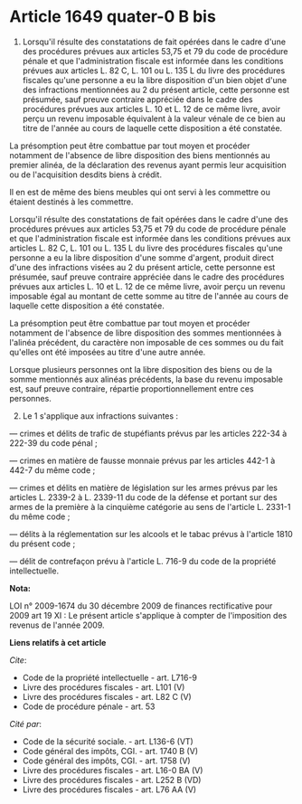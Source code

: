 # Article 1649 quater-0 B bis

1. Lorsqu'il résulte des constatations de fait opérées dans le cadre d'une des procédures prévues aux articles 53,75 et 79 du
code de procédure pénale et que l'administration fiscale est informée dans les conditions prévues aux articles L. 82 C, 
L. 101 ou L. 135 L du livre des procédures fiscales qu'une personne a eu la libre disposition d'un bien objet d'une des
infractions mentionnées au 2 du présent article, cette personne est présumée, sauf preuve contraire appréciée dans le cadre
des procédures prévues aux articles L. 10 et L. 12 de ce même livre, avoir perçu un revenu imposable équivalent à la valeur
vénale de ce bien au titre de l'année au cours de laquelle cette disposition a été constatée. 

La présomption peut être combattue par tout moyen et procéder notamment de l'absence de libre disposition des biens
mentionnés au premier alinéa, de la déclaration des revenus ayant permis leur acquisition ou de l'acquisition desdits biens à
crédit. 

Il en est de même des biens meubles qui ont servi à les commettre ou étaient destinés à les commettre. 

Lorsqu'il résulte des constatations de fait opérées dans le cadre d'une des procédures prévues aux articles 53,75 et 79 du
code de procédure pénale et que l'administration fiscale est informée dans les conditions prévues aux articles L. 82 C, L.
101 ou L. 135 L du livre des procédures fiscales qu'une personne a eu la libre disposition d'une somme d'argent, produit
direct d'une des infractions visées au 2 du présent article, cette personne est présumée, sauf preuve contraire appréciée
dans le cadre des procédures prévues aux articles L. 10 et L. 12 de ce même livre, avoir perçu un revenu imposable égal au
montant de cette somme au titre de l'année au cours de laquelle cette disposition a été constatée. 

La présomption peut être combattue par tout moyen et procéder notamment de l'absence de libre disposition des sommes
mentionnées à l'alinéa précédent, du caractère non imposable de ces sommes ou du fait qu'elles ont été imposées au titre
d'une autre année. 

Lorsque plusieurs personnes ont la libre disposition des biens ou de la somme mentionnés aux alinéas précédents, la base du
revenu imposable est, sauf preuve contraire, répartie proportionnellement entre ces personnes. 

2. Le 1 s'applique aux infractions suivantes : 

― crimes et délits de trafic de stupéfiants prévus par les articles 222-34 à 222-39 du code pénal ; 

― crimes en matière de fausse monnaie prévus par les articles 442-1 à 442-7 du même code ; 

― crimes et délits en matière de législation sur les armes prévus par les articles L. 2339-2 à L. 2339-11 du code de la
défense et portant sur des armes de la première à la cinquième catégorie au sens de l'article L. 2331-1 du même code ; 

― délits à la réglementation sur les alcools et le tabac prévus à l'article 1810 du présent code ; 

― délit de contrefaçon prévu à l'article L. 716-9 du code de la propriété intellectuelle.

**Nota:**

LOI n° 2009-1674 du 30 décembre 2009 de finances rectificative pour 2009  art 19 XI : Le présent article s'applique à compter
de l'imposition des revenus de l'année 2009.

**Liens relatifs à cet article**

_Cite_:

  - Code de la propriété intellectuelle - art. L716-9
  - Livre des procédures fiscales - art. L101 (V)
  - Livre des procédures fiscales - art. L82 C (V)
  - Code de procédure pénale - art. 53

_Cité par_:

  - Code de la sécurité sociale. - art. L136-6 (VT)
  - Code général des impôts, CGI. - art. 1740 B (V)
  - Code général des impôts, CGI. - art. 1758 (V)
  - Livre des procédures fiscales - art. L16-0 BA (V)
  - Livre des procédures fiscales - art. L252 B (VD)
  - Livre des procédures fiscales - art. L76 AA (V)
